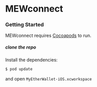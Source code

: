 # MEWconnect

### Getting Started

MEWconnect requires [Cocoapods](https://cocoapods.org) to run.

##### clone the repo

Install the dependencies:

```sh
$ pod update
```

and open `MyEtherWallet-iOS.xcworkspace`

